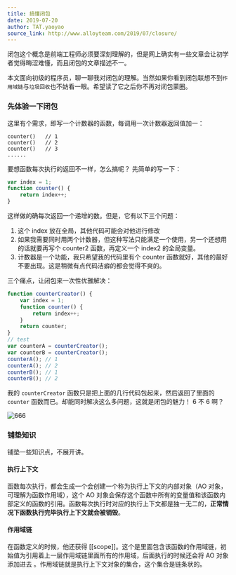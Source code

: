 ```yaml
---
title: 搞懂闭包
date: 2019-07-20
author: TAT.yaoyao
source_link: http://www.alloyteam.com/2019/07/closure/
---
```


<!-- {% raw %} - for jekyll -->

闭包这个概念是前端工程师必须要深刻理解的，但是网上确实有一些文章会让初学者觉得晦涩难懂，而且闭包的文章描述不一。

本文面向初级的程序员，聊一聊我对闭包的理解。当然如果你看到闭包联想不到`作用域链`与`垃圾回收`也不妨看一眼。希望读了它之后你不再对闭包蒙圈。

### 先体验一下闭包

这里有个需求，即写一个计数器的函数，每调用一次计数器返回值加一：

    counter()   // 1
    counter()   // 2
    counter()   // 3
    ......

要想函数每次执行的返回不一样，怎么搞呢？ 先简单的写一下：

```javascript
var index = 1;
function counter() {
    return index++;
}
```

这样做的确每次返回一个递增的数。但是，它有以下三个问题：

1.  这个 index 放在全局，其他代码可能会对他进行修改
2.  如果我需要同时用两个计数器，但这种写法只能满足一个使用，另一个还想用的话就要再写个 counter2 函数，再定义一个 index2 的全局变量。
3.  计数器是一个功能，我只希望我的代码里有个 counter 函数就好，其他的最好不要出现。这是稍微有点代码洁癖的都会觉得不爽的。

三个痛点，让闭包来一次性优雅解决：

```javascript
function counterCreator() {
    var index = 1;
    function counter() {
        return index++;
    }
    return counter;
}
// test
var counterA = counterCreator();
var counterB = counterCreator();
counterA(); // 1
counterA(); // 2
counterB(); // 1
counterB(); // 2
```

我的 `counterCreator` 函数只是把上面的几行代码包起来，然后返回了里面的 `counter` 函数而已。却能同时解决这么多问题，这就是闭包的魅力！ 6 不 6 啊？

![666](http://www.alloyteam.com/wp-content/uploads/2019/07/666-294x300.jpg)

### 铺垫知识

铺垫一些知识点，不展开讲。

#### 执行上下文

函数每次执行，都会生成一个会创建一个称为执行上下文的内部对象（AO 对象，可理解为函数作用域），这个 AO 对象会保存这个函数中所有的变量值和该函数内部定义的函数的引用。函数每次执行时对应的执行上下文都是独一无二的，**正常情况下函数执行完毕执行上下文就会被销毁**。

#### 作用域链

在函数定义的时候，他还获得 \[\[scope]]。这个是里面包含该函数的作用域链，初始值为引用着上一层作用域链里面所有的作用域，后面执行的时候还会将 AO 对象添加进去 。作用域链就是执行上下文对象的集合，这个集合是链条状的。


<!-- {% endraw %} - for jekyll -->
